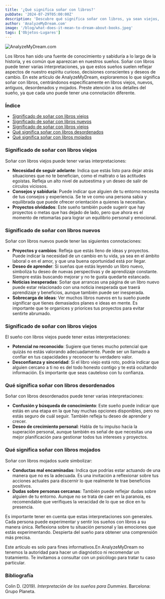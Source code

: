 ```yaml
---
title: '¿Qué significa soñar con libros?'
pubDate: '2024-07-29T05:00:00Z'
description: 'Descubre qué significa soñar con libros, ya sean viejos, nuevos, antiguos, desordenados o mojados. Explora cómo estos sueños reflejan tus deseos de cambio, crecimiento personal y evaluación de relaciones.'
author: 'AnalyzeMyDream.com'
image: '/blog/what-does-it-mean-to-dream-about-books.jpeg'
tags: ['Objetos-Lugares']
---
```


![AnalyzeMyDream.com](/blog/what-does-it-mean-to-dream-about-books.jpeg)

Los libros han sido una fuente de conocimiento y sabiduría a lo largo de la historia, y es común que aparezcan en nuestros sueños. Soñar con libros puede tener varias interpretaciones, ya que estos sueños suelen reflejar aspectos de nuestro espíritu curioso, decisiones conscientes y deseos de cambio. En este artículo de AnalyzeMyDream, exploraremos lo que significa soñar con libros, centrándonos específicamente en libros viejos, nuevos, antiguos, desordenados y mojados. Preste atención a los detalles del sueño, ya que cada uno puede tener una connotación diferente.

### Índice

- [Significado de soñar con libros viejos](#significado-de-soñar-con-libros-viejos)
- [Significado de soñar con libros nuevos](#significado-de-soñar-con-libros-nuevos)
- [Significado de soñar con libros viejos](#significado-de-soñar-con-libros-viejos)
- [Qué significa soñar con libros desordenados](#que-significa-soñar-con-libros-desordenados)
- [Qué significa soñar con libros mojados](#que-significa-soñar-con-libros-mojados)

### Significado de soñar con libros viejos

Soñar con libros viejos puede tener varias interpretaciones:

- **Necesidad de seguir adelante**: Indica que estás listo para dejar atrás situaciones que no te benefician, como el maltrato o las actitudes egoístas. Refleja un alto nivel de autoestima y un deseo de salir de círculos viciosos.
- **Consejos y sabiduría**: Puede indicar que alguien de tu entorno necesita de tus consejos y experiencia. Se te ve como una persona sabia y equilibrada que puede ofrecer orientación a quienes la necesitan.
- **Proyectos olvidados**: Este sueño también puede sugerir que hay proyectos o metas que has dejado de lado, pero que ahora es el momento de retomarlas para lograr un equilibrio personal y emocional.

### Significado de soñar con libros nuevos

Soñar con libros nuevos puede tener las siguientes connotaciones:

- **Proyectos y cambios**: Refleja que estás lleno de ideas y proyectos. Puede indicar la necesidad de un cambio en tu vida, ya sea en el ámbito laboral o en el amor, y que una buena oportunidad está por llegar.
- **Deseo de aprender**: Si sueñas que estás leyendo un libro nuevo, simboliza tu deseo de nuevas perspectivas y de aprendizaje constante. Siempre estás buscando mejorar y no te gusta quedarte estancado.
- **Noticias inesperadas**: Soñar que arrancas una página de un libro nuevo puede estar relacionado con una noticia inesperada que traerá aprendizaje y beneficios, aunque también puede ser inesperada.
- **Sobrecarga de ideas**: Ver muchos libros nuevos en tu sueño puede significar que tienes demasiados planes e ideas en mente. Es importante que te organices y priorices tus proyectos para evitar sentirte abrumado.

### Significado de soñar con libros viejos

El sueño con libros viejos puede tener estas interpretaciones:

- **Potencial no reconocido**: Sugiere que tienes mucho potencial que quizás no estás valorando adecuadamente. Puede ser un llamado a confiar en tus capacidades y reconocer tu verdadero valor.
- **Desconfianza y sinceridad**: Si el libro viejo está roto, podría indicar que alguien cercano a ti no es del todo honesto contigo y te está ocultando información. Es importante que seas cauteloso con tu confianza.

### Qué significa soñar con libros desordenados

Soñar con libros desordenados puede tener varias interpretaciones:

- **Confusión y búsqueda de conocimiento**: Este sueño puede indicar que estás en una etapa en la que hay muchas opciones disponibles, pero no estás seguro de cuál seguir. También refleja tu deseo de aprender y crecer.
- **Deseo de crecimiento personal**: Habla de tu impulso hacia la superación personal, aunque también es señal de que necesitas una mejor planificación para gestionar todos tus intereses y proyectos.

### Qué significa soñar con libros mojados

Soñar con libros mojados suele simbolizar:

- **Conductas mal encaminadas**: Indica que podrías estar actuando de una manera que no es la adecuada. Es una invitación a reflexionar sobre tus acciones actuales para discernir lo que realmente te trae beneficios positivos.
- **Dudas sobre personas cercanas**: También puede reflejar dudas sobre alguien de tu entorno. Aunque no se trata de caer en la paranoia, es recomendable que verifiques la veracidad de lo que se dice en tu presencia.

Es importante tener en cuenta que estas interpretaciones son generales. Cada persona puede experimentar y sentir los sueños con libros a su manera única. Reflexiona sobre tu situación personal y las emociones que estás experimentando. Despierta del sueño para obtener una comprensión más precisa.

Este artículo es solo para fines informativos.En AnalyzeMyDream no tenemos la autoridad para hacer un diagnóstico ni recomendar un tratamiento. Te invitamos a consultar con un psicólogo para tratar tu caso particular.

### Bibliografía

Colin D. (2019). *Interpretación de los sueños para Dummies*. Barcelona: Grupo Planeta.